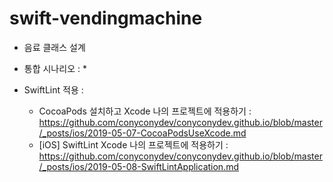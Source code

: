 # swift-vendingmachine


* 음료 클래스 설계


* 통합 시나리오 : 
  * 

* SwiftLint 적용 : 
  * CocoaPods 설치하고 Xcode 나의 프로젝트에 적용하기 : 
  https://github.com/conyconydev/conyconydev.github.io/blob/master/_posts/ios/2019-05-07-CocoaPodsUseXcode.md
  * [iOS] SwiftLint Xcode 나의 프로젝트에 적용하기 :
  https://github.com/conyconydev/conyconydev.github.io/blob/master/_posts/ios/2019-05-08-SwiftLintApplication.md
